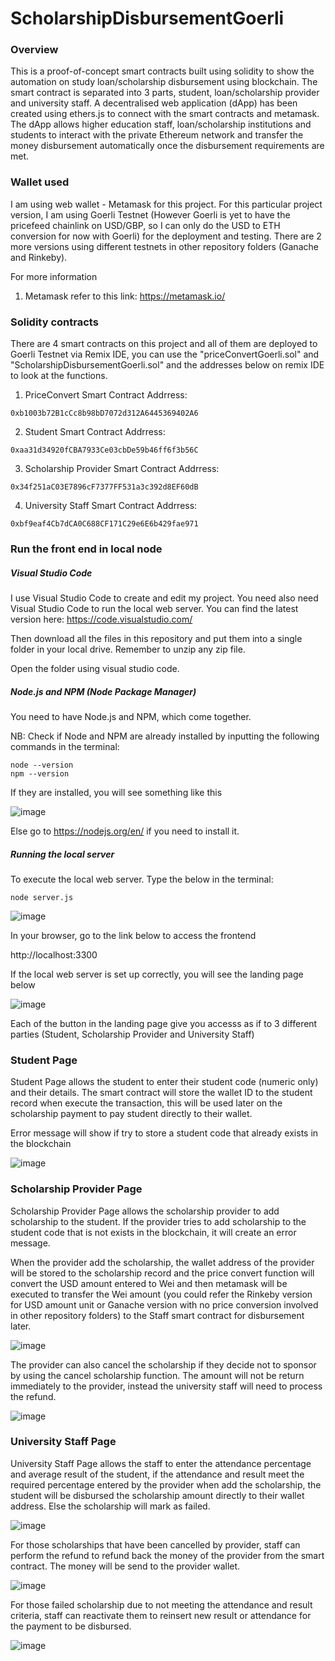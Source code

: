 # ScholarshipDisbursementGoerli
### Overview
This is a proof-of-concept smart contracts built using solidity to show the automation on study loan/scholarship disbursement using blockchain. The smart contract is separated into 3 parts, student, loan/scholarship provider and university staff. A decentralised web application (dApp) has been created using ethers.js to connect with the smart contracts and metamask. The dApp allows higher education staff, loan/scholarship institutions and students to interact with the private Ethereum network and transfer the money disbursement automatically once the disbursement requirements are met.

### Wallet used
I am using web wallet - Metamask for this project. For this particular project version, I am using Goerli Testnet (However Goerli is yet to have the pricefeed chainlink on USD/GBP, so I can only do the USD to ETH conversion for now with Goerli) for the deployment and testing. There are 2 more versions using different testnets in other repository folders (Ganache and Rinkeby).

For more information
1. Metamask refer to this link: https://metamask.io/

### Solidity contracts
There are 4 smart contracts on this project and all of them are deployed to Goerli Testnet via Remix IDE, you can use the "priceConvertGoerli.sol" and "ScholarshipDisbursementGoerli.sol" and the addresses below on remix IDE to look at the functions.

1. PriceConvert Smart Contract Addrress: 
```
0xb1003b72B1cCc8b98bD7072d312A6445369402A6
```
2. Student Smart Contract Addrress: 
```
0xaa31d34920fCBA7933Ce03cbDe59b46ff6f3b56C
```
3. Scholarship Provider Smart Contract Addrress: 
```
0x34f251aC03E7896cF7377FF531a3c392d8EF60dB
```
4. University Staff Smart Contract Addrress: 
```
0xbf9eaf4Cb7dCA0C688CF171C29e6E6b429fae971
```

### Run the front end in local node

##### Visual Studio Code
I use Visual Studio Code to create and edit my project. You need also need Visual Studio Code to run the local web server. You can find the latest version here: https://code.visualstudio.com/

Then download all the files in this repository and put them into a single folder in your local drive. Remember to unzip any zip file. 

Open the folder using visual studio code.

##### Node.js and NPM (Node Package Manager)
You need to have Node.js and NPM, which come together.

NB: Check if Node and NPM are already installed by inputting the following commands in the terminal:

```
node --version
npm --version
```
If they are installed, you will see something like this

![image](https://user-images.githubusercontent.com/99839809/192117838-4fd9495c-d778-41c4-b212-f9cbe36b7efd.png)


Else go to https://nodejs.org/en/ if you need to install it.

##### Running the local server
To execute the local web server. Type the below in the terminal:
```
node server.js
```

![image](https://user-images.githubusercontent.com/99839809/192117550-9435c0c5-3e12-47cc-8013-c022a3ddd3f4.png)

In your browser, go to the link below to access the frontend

http://localhost:3300

If the local web server is set up correctly, you will see the landing page below

![image](https://user-images.githubusercontent.com/99839809/192119302-2b8245f4-6eb9-4609-9a8d-e2ad65601f72.png)

Each of the button in the landing page give you accesss as if to 3 different parties (Student, Scholarship Provider and University Staff)

### Student Page
Student Page allows the student to enter their student code (numeric only) and their details. The smart contract will store the wallet ID to the student record when execute the transaction, this will be used later on the scholarship payment to pay student directly to their wallet.

Error message will show if try to store a student code that already exists in the blockchain

![image](https://user-images.githubusercontent.com/99839809/192118029-a31aff37-84be-4f59-847b-4a14bfc02beb.png)


### Scholarship Provider Page
Scholarship Provider Page allows the scholarship provider to add scholarship to the student. If the provider tries to add scholarship to the student code that is not exists in the blockchain, it will create an error message.

When the provider add the scholarship, the wallet address of the provider will be stored to the scholarship record and the price convert function will convert the USD amount entered to Wei and then metamask will be executed to transfer the Wei amount (you could refer the Rinkeby version for USD amount unit or Ganache version with no price conversion involved in other repository folders) to the Staff smart contract for disbursement later.

![image](https://user-images.githubusercontent.com/99839809/192119329-a6c053e1-0628-4326-9328-d9fd5ac99180.png)

The provider can also cancel the scholarship if they decide not to sponsor by using the cancel scholarship function. The amount will not be return immediately to the provider, instead the university staff will need to process the refund.

![image](https://user-images.githubusercontent.com/99839809/192118313-1272159f-b9c2-41a0-b0d0-7866e37e0e93.png)


### University Staff Page
University Staff Page allows the staff to enter the attendance percentage and average result of the student, if the attendance and result meet the required percentage entered by the provider when add the scholarship, the student will be disbursed the scholarship amount directly to their wallet address. Else the scholarship will mark as failed.

![image](https://user-images.githubusercontent.com/99839809/192118396-b3c1bcbb-9cae-41d4-aebd-c6f4ed0af137.png)

For those scholarships that have been cancelled by provider, staff can perform the refund to refund back the money of the provider from the smart contract. The money will be send to the provider wallet.

![image](https://user-images.githubusercontent.com/99839809/192118399-cfc65e3a-91b1-4574-9aee-7d199a814c1a.png)

For those failed scholarship due to not meeting the attendance and result criteria, staff can reactivate them to reinsert new result or attendance for the payment to be disbursed.

![image](https://user-images.githubusercontent.com/99839809/192118402-54ae14b5-45f0-4e9c-bd51-39a6bbf9a136.png)
